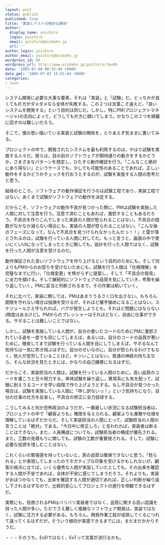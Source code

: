 ```yaml
---
layout: post
status: publish
published: true
title: "実装とテストの微妙な関係"
author:
  display_name: yoichiro
  login: yoichiro
  email: yoichiro@eisbahn.jp
  url: ''
author_login: yoichiro
author_email: yoichiro@eisbahn.jp
wordpress_id: 86
wordpress_url: http://www.eisbahn.jp/yoichiro/?p=86
date: '2005-07-08 00:55:44 +0900'
date_gmt: '2005-07-07 15:55:44 +0900'
categories:
- Java
---
```


システム開発に必要な大事な要素，それは「実装」と「試験」だ。どっちかが良くても片方がダメダメなら全体が失敗する。この２つは言葉こそ違えど，「良いシステムを開発する」という目的は同じだ。しかし，特にPM(プロジェクトマネージャ)の志向によって，どうしても片方に傾いてしまう。かなりこの２つを綺麗に回すのは難しいだろう。

そこで，僕の思い描いている実装と試験の関係を，とりあえず気ままに書いてみる。

プロジェクトの中で，開発されたシステムを最も利用するのは，やはり試験を実施する人々だ。彼らは，目の前のソフトウェアが期待通りの動きをするかどうか，さまざまなパターンを想定し，ひたすら動作確認を行う。「こんなこと絶対にあり得ない」というケースでも，少しでも可能性のあることであれば，正しい動作をするかどうかチェックを行おうとするのが，試験を実施する人間の思考だと思う。

結局のところ，ソフトウェアの動作保証を行うのは試験工程であり，実装工程ではない。あくまで試験がソフトウェアの動作を決定する。

だからこそ，ソフトウェアの動作不良が見つかった際に，PMは試験を実施した人間に対して注意を行う。注意で済むこともあれば，激怒することもあるだろう。不具合を作りこんでしまった実装の人間が怒られることはない。不具合の個数がなかなか減らない場合にも，実装の人間が怒られることはない。「こんな後のフェーズになって，なんで不具合を見つけられなかったんだっ！！」と雷が落とされるのは，試験を行っている人間に対してだ。もっと言うと，画面の中で使いにくいUIになってしまったときに関しても，設計を行った人間ではなく，試験を行った人間が注意を受けるのだ。

動作保証された良いソフトウェアを作り上げるという目的のためにも，そして何よりもPMからのお怒りを受けないためにも，試験を行う人間は「仕様理解」を完璧なまでに行い，「仕様変更」を怖がらずに提案し，そして「不具合の発見」に全力を傾ける。そして継続的にソフトウェアの品質を気にしていき，考察を繰り返していく。PMに妥当と判断されるまで，その作業は続いていく。

それに比べて，実装に関しては，PMはあまりうるさく口を出さない。もちろん期限を守れない場合は指摘を受けるが，それほど雁字搦めになることはない。スケジュールさえ守られれば，バグが発生しようとも，それほど問題にはならない(限度はあるけど)。PMからのプレッシャーはそれほどなく，自由に仕事ができる。サボることは難しいことではない。

しかし，試験を実施している人間が，自分の書いたコードのためにPMに激怒されている姿を一度でも目にしてしまえば，あるいは，自分のコードの品質が悪いために，徹夜してまで試験を行っている人間を目にしてしまえば，サボるなんて気持ちは一気に吹き飛ぶはずだ。自分のせいなのに，自分が怒られるわけでもなく，他人が苦労していることほど，キツいことはない。普通の神経の持ち主なら，そんな状況を見たときには，かなりの自己嫌悪になるはずだ。

だからこそ，実装担当の人間は，試験を行っている人間のために，高い品質のコードを書こうと日々努力する。単体試験を繰り返し，異常系にも気を配って，試験に耐えうるコードを早い段階で作り上げようとする。もし不具合が見つかった場合は，試験を実施している人間に「申し訳ないっ！」という気持ちになり，自分の仕事の仕方を反省し，不具合の修正に全力投球する。

こうしてみると何か恐怖政治のようだが，一番厳しい状況になる試験担当者は，プロジェクトの中で「顧客よりも」権限を与えられる。顧客よりも業務や仕様を理解しているはずだからだ。そして実装担当の人間にとって，試験担当の人間の言うことは「絶対」である。「今日中に修正しろ」と言われれば，実装者は断ることはできない。また，人員構成についても，試験担当者の構成が優先される。また，工数の見積もりに関しても，試験の工数が重要視される。そして，試験に必要な投資を惜しむことはない。

これくらいの緊張感を持っていないと，真の品質は確保できないと思う。「怒られる」とか表現してしまったのでネガティブな印象を受けるかもしれないが，顧客の視点に立てば，いくら優秀な人間が実装していたとしても，その出来を確認する人間が不安であれば，全体が不安に感じてしまうだろう。それよりも，実装がおぼつかなくても，出来を確認する人間が適切であれば，正しい判断が繰り返し下されるはずなので，比較的安心してプロジェクトの進行を傍観できるはずだ。

実際にも，信用されるPMはバリバリ実装者ではなく，品質に関する高い認識を持った人間が多い。ただでさえ難しく複雑なソフトウェア開発は，実装ではなく，試験に注力する必要がある。もちろん，開発作業工程が成熟してくるにつれて違ってくるはずだが，そういう傾向が実感できるまでには，まだまだかかりそうだ。

・・・そのうち，EoDではなく，EoTって言葉が流行るかも。
